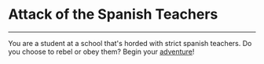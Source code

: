 # Attack of the Spanish Teachers
---------------------------
You are a student at a school that's horded with strict spanish teachers. Do you choose to rebel or obey them? Begin your [adventure](stay-silent/wakeup.html)!
